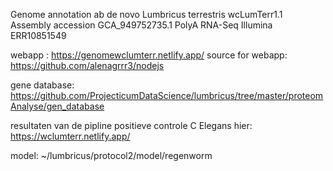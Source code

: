 
Genome annotation ab de novo Lumbricus terrestris wcLumTerr1.1
Assembly accession  GCA_949752735.1
PolyA RNA-Seq Illumina ERR10851549
	
webapp : https://genomewclumterr.netlify.app/
source for webapp: https://github.com/alenagrrr3/nodejs

gene database: https://github.com/ProjecticumDataScience/lumbricus/tree/master/proteomAnalyse/gen_database

resultaten van de pipline positieve controle C Elegans hier:
https://wclumterr.netlify.app/

 model: ~/lumbricus/protocol2/model/regenworm

